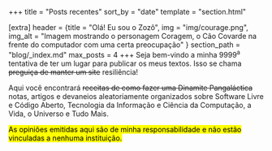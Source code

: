 +++
title = "Posts recentes"
sort_by = "date"
template = "section.html"

[extra]
header = {title = "Olá! Eu sou o Zozô", img = "img/courage.png", img_alt = "Imagem mostrando o personagem Coragem, o Cão Covarde na frente do computador com uma certa preocupação" }
section_path = "blog/_index.md"
max_posts = 4
+++
Seja bem-vindo a minha 9999<sup>a</sup> tentativa de ter um lugar para publicar os meus textos. Isso se chama ~~preguiça de manter um site~~ resiliência!<br/>

Aqui você encontrará ~~receitas de como fazer uma Dinamite Pangaláctica~~ notas, artigos e devaneios aleatoriamente organizados sobre Software Livre e Código Aberto, Tecnologia da Informação e Ciência da Computação, a Vida, o Universo e Tudo Mais.<br/>

<mark>As opiniões emitidas aqui são de minha responsabilidade e não estão vinculadas a nenhuma instituição.</mark>